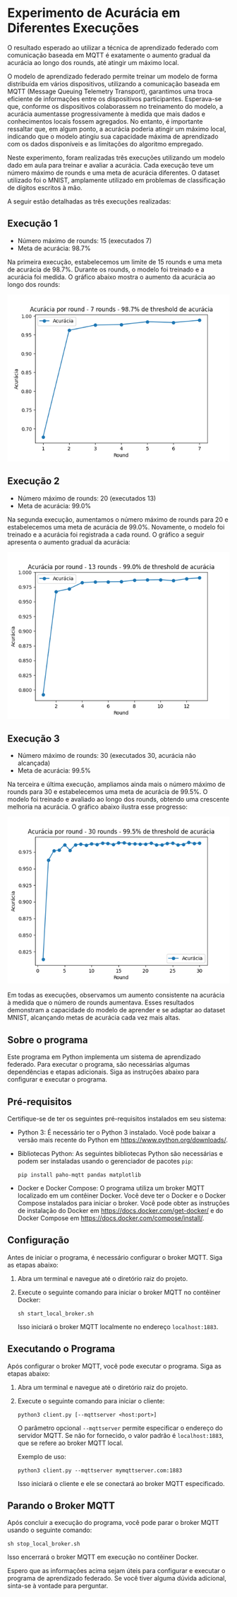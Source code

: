 # Experimento de Acurácia em Diferentes Execuções


O resultado esperado ao utilizar a técnica de aprendizado federado com comunicação baseada em MQTT é exatamente o aumento gradual da acurácia ao longo dos rounds, até atingir um máximo local. 

O modelo de aprendizado federado permite treinar um modelo de forma distribuída em vários dispositivos, utilizando a comunicação baseada em MQTT (Message Queuing Telemetry Transport), garantimos uma troca eficiente de informações entre os dispositivos participantes. Esperava-se que, conforme os dispositivos colaborassem no treinamento do modelo, a acurácia aumentasse progressivamente à medida que mais dados e conhecimentos locais fossem agregados. No entanto, é importante ressaltar que, em algum ponto, a acurácia poderia atingir um máximo local, indicando que o modelo atingiu sua capacidade máxima de aprendizado com os dados disponíveis e as limitações do algoritmo empregado.

Neste experimento, foram realizadas três execuções utilizando um modelo dado em aula para treinar e avaliar a acurácia. Cada execução teve um número máximo de rounds e uma meta de acurácia diferentes. O dataset utilizado foi o MNIST, amplamente utilizado em problemas de classificação de dígitos escritos à mão.

A seguir estão detalhadas as três execuções realizadas:

## Execução 1

- Número máximo de rounds: 15 (executados 7)
- Meta de acurácia: 98.7%

Na primeira execução, estabelecemos um limite de 15 rounds e uma meta de acurácia de 98.7%. Durante os rounds, o modelo foi treinado e a acurácia foi medida. O gráfico abaixo mostra o aumento da acurácia ao longo dos rounds:

![Gráfico de Acurácia - Execução 1](987.png)

## Execução 2

- Número máximo de rounds: 20 (executados 13)
- Meta de acurácia: 99.0%

Na segunda execução, aumentamos o número máximo de rounds para 20 e estabelecemos uma meta de acurácia de 99.0%. Novamente, o modelo foi treinado e a acurácia foi registrada a cada round. O gráfico a seguir apresenta o aumento gradual da acurácia:

![Gráfico de Acurácia - Execução 2](99.png)

## Execução 3

- Número máximo de rounds: 30 (executados 30, acurácia não alcançada)
- Meta de acurácia: 99.5%

Na terceira e última execução, ampliamos ainda mais o número máximo de rounds para 30 e estabelecemos uma meta de acurácia de 99.5%. O modelo foi treinado e avaliado ao longo dos rounds, obtendo uma crescente melhoria na acurácia. O gráfico abaixo ilustra esse progresso:

![Gráfico de Acurácia - Execução 3](995.png)

Em todas as execuções, observamos um aumento consistente na acurácia à medida que o número de rounds aumentava. Esses resultados demonstram a capacidade do modelo de aprender e se adaptar ao dataset MNIST, alcançando metas de acurácia cada vez mais altas.

## Sobre o programa

Este programa em Python implementa um sistema de aprendizado federado. Para executar o programa, são necessárias algumas dependências e etapas adicionais. Siga as instruções abaixo para configurar e executar o programa.

## Pré-requisitos

Certifique-se de ter os seguintes pré-requisitos instalados em seu sistema:

- Python 3: É necessário ter o Python 3 instalado. Você pode baixar a versão mais recente do Python em https://www.python.org/downloads/.

- Bibliotecas Python: As seguintes bibliotecas Python são necessárias e podem ser instaladas usando o gerenciador de pacotes `pip`:

  ```
  pip install paho-mqtt pandas matplotlib
  ```

- Docker e Docker Compose: O programa utiliza um broker MQTT localizado em um contêiner Docker. Você deve ter o Docker e o Docker Compose instalados para iniciar o broker. Você pode obter as instruções de instalação do Docker em https://docs.docker.com/get-docker/ e do Docker Compose em https://docs.docker.com/compose/install/.

## Configuração

Antes de iniciar o programa, é necessário configurar o broker MQTT. Siga as etapas abaixo:

1. Abra um terminal e navegue até o diretório raiz do projeto.

2. Execute o seguinte comando para iniciar o broker MQTT no contêiner Docker:

   ```
   sh start_local_broker.sh
   ```

   Isso iniciará o broker MQTT localmente no endereço `localhost:1883`.

## Executando o Programa

Após configurar o broker MQTT, você pode executar o programa. Siga as etapas abaixo:

1. Abra um terminal e navegue até o diretório raiz do projeto.

2. Execute o seguinte comando para iniciar o cliente:

   ```
   python3 client.py [--mqttserver <host:port>]
   ```

   O parâmetro opcional `--mqttserver` permite especificar o endereço do servidor MQTT. Se não for fornecido, o valor padrão é `localhost:1883`, que se refere ao broker MQTT local.

   Exemplo de uso:

   ```
   python3 client.py --mqttserver mymqttserver.com:1883
   ```

   Isso iniciará o cliente e ele se conectará ao broker MQTT especificado.

## Parando o Broker MQTT

Após concluir a execução do programa, você pode parar o broker MQTT usando o seguinte comando:

```
sh stop_local_broker.sh
```

Isso encerrará o broker MQTT em execução no contêiner Docker.

Espero que as informações acima sejam úteis para configurar e executar o programa de aprendizado federado. Se você tiver alguma dúvida adicional, sinta-se à vontade para perguntar.